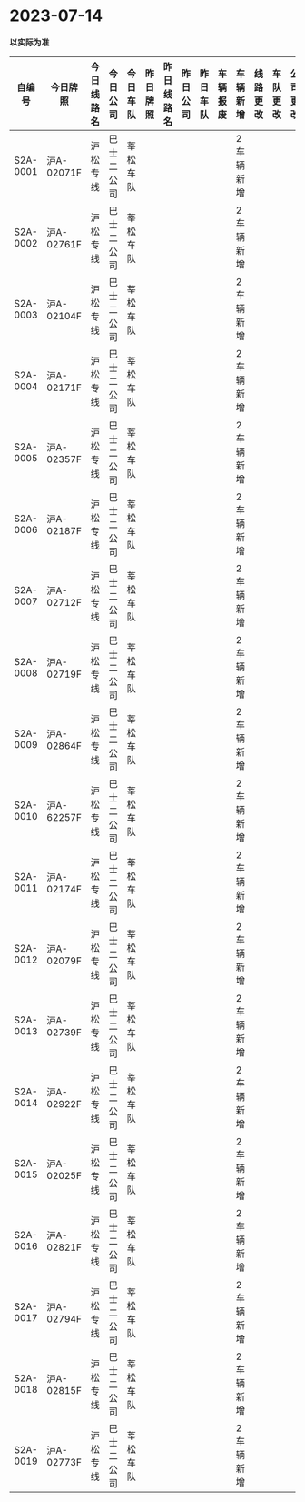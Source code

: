 # 2023-07-14

**以实际为准**

| 自编号      | 今日牌照      | 今日线路名 | 今日公司  | 今日车队 | 昨日牌照 | 昨日线路名 | 昨日公司 | 昨日车队 | 车辆报废 | 车辆新增  | 线路更改 | 车队更改 | 公司更改 | 牌照更改 |
|----------|-----------|-------|-------|------|------|-------|------|------|------|-------|------|------|------|------|
| S2A-0001 | 沪A-02071F | 沪松专线  | 巴士二公司 | 莘松车队 |      |       |      |      |      | 2车辆新增 |      |      |      |      |
| S2A-0002 | 沪A-02761F | 沪松专线  | 巴士二公司 | 莘松车队 |      |       |      |      |      | 2车辆新增 |      |      |      |      |
| S2A-0003 | 沪A-02104F | 沪松专线  | 巴士二公司 | 莘松车队 |      |       |      |      |      | 2车辆新增 |      |      |      |      |
| S2A-0004 | 沪A-02171F | 沪松专线  | 巴士二公司 | 莘松车队 |      |       |      |      |      | 2车辆新增 |      |      |      |      |
| S2A-0005 | 沪A-02357F | 沪松专线  | 巴士二公司 | 莘松车队 |      |       |      |      |      | 2车辆新增 |      |      |      |      |
| S2A-0006 | 沪A-02187F | 沪松专线  | 巴士二公司 | 莘松车队 |      |       |      |      |      | 2车辆新增 |      |      |      |      |
| S2A-0007 | 沪A-02712F | 沪松专线  | 巴士二公司 | 莘松车队 |      |       |      |      |      | 2车辆新增 |      |      |      |      |
| S2A-0008 | 沪A-02719F | 沪松专线  | 巴士二公司 | 莘松车队 |      |       |      |      |      | 2车辆新增 |      |      |      |      |
| S2A-0009 | 沪A-02864F | 沪松专线  | 巴士二公司 | 莘松车队 |      |       |      |      |      | 2车辆新增 |      |      |      |      |
| S2A-0010 | 沪A-62257F | 沪松专线  | 巴士二公司 | 莘松车队 |      |       |      |      |      | 2车辆新增 |      |      |      |      |
| S2A-0011 | 沪A-02174F | 沪松专线  | 巴士二公司 | 莘松车队 |      |       |      |      |      | 2车辆新增 |      |      |      |      |
| S2A-0012 | 沪A-02079F | 沪松专线  | 巴士二公司 | 莘松车队 |      |       |      |      |      | 2车辆新增 |      |      |      |      |
| S2A-0013 | 沪A-02739F | 沪松专线  | 巴士二公司 | 莘松车队 |      |       |      |      |      | 2车辆新增 |      |      |      |      |
| S2A-0014 | 沪A-02922F | 沪松专线  | 巴士二公司 | 莘松车队 |      |       |      |      |      | 2车辆新增 |      |      |      |      |
| S2A-0015 | 沪A-02025F | 沪松专线  | 巴士二公司 | 莘松车队 |      |       |      |      |      | 2车辆新增 |      |      |      |      |
| S2A-0016 | 沪A-02821F | 沪松专线  | 巴士二公司 | 莘松车队 |      |       |      |      |      | 2车辆新增 |      |      |      |      |
| S2A-0017 | 沪A-02794F | 沪松专线  | 巴士二公司 | 莘松车队 |      |       |      |      |      | 2车辆新增 |      |      |      |      |
| S2A-0018 | 沪A-02815F | 沪松专线  | 巴士二公司 | 莘松车队 |      |       |      |      |      | 2车辆新增 |      |      |      |      |
| S2A-0019 | 沪A-02773F | 沪松专线  | 巴士二公司 | 莘松车队 |      |       |      |      |      | 2车辆新增 |
